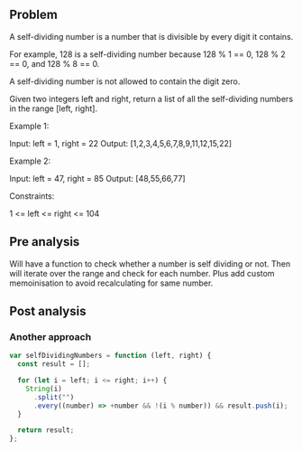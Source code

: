 ## Problem

A self-dividing number is a number that is divisible by every digit it contains.

For example, 128 is a self-dividing number because 128 % 1 == 0, 128 % 2 == 0, and 128 % 8 == 0.

A self-dividing number is not allowed to contain the digit zero.

Given two integers left and right, return a list of all the self-dividing numbers in the range [left, right].

Example 1:

Input: left = 1, right = 22
Output: [1,2,3,4,5,6,7,8,9,11,12,15,22]

Example 2:

Input: left = 47, right = 85
Output: [48,55,66,77]

Constraints:

1 <= left <= right <= 104

## Pre analysis

Will have a function to check whether a number is self dividing or not. Then will iterate over the range and check for each number. Plus add custom memoinisation to avoid recalculating for same number.

## Post analysis

### Another approach

```javascript
var selfDividingNumbers = function (left, right) {
  const result = [];

  for (let i = left; i <= right; i++) {
    String(i)
      .split("")
      .every((number) => +number && !(i % number)) && result.push(i);
  }

  return result;
};
```
